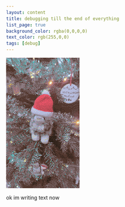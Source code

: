 ```yaml
---
layout: content
title: debugging till the end of everything
list_page: true
background_color: rgba(0,0,0,0)
text_color: rgb(255,0,0)
tags: [debug]
---
```


<img src="/resources/images/meepy.png">

ok im writing text now
